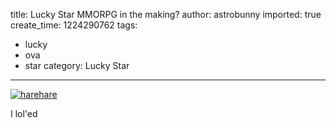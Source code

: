 title: Lucky Star MMORPG in the making?
author: astrobunny
imported: true
create_time: 1224290762
tags:
- lucky
- ova
- star
category: Lucky Star
---
 [![](wp-uploads/2008/10/harehare-500x333.jpg "harehare")](/images/wp-uploads/2008/10/harehare.jpg)  
  
I lol'ed